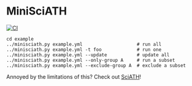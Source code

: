 # MiniSciATH

[![CI](https://github.com/sciath/minisciath/actions/workflows/ci.yml/badge.svg)](https://github.com/sciath/minisciath/actions)

    cd example
    ../minisciath.py example.yml                    # run all
    ../minisciath.py example.yml -t foo             # run one
    ../minisciath.py example.yml --update           # update all
    ../minisciath.py example.yml --only-group A     # run a subset
    ../minisciath.py example.yml --exclude-group A  # exclude a subset

Annoyed by the limitations of this? Check out [SciATH](https://github.com/sciath/sciath)!
